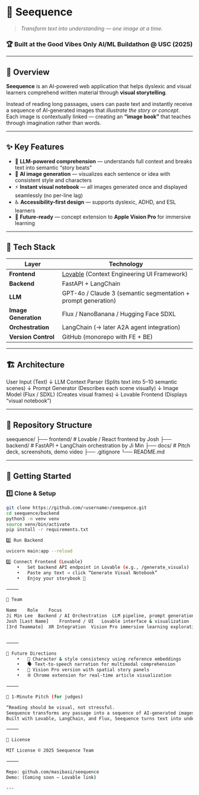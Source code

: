 # 🧩 Seequence
> *Transform text into understanding — one image at a time.*

### 🏆 Built at the **Good Vibes Only AI/ML Buildathon @ USC (2025)**

---

## 🎯 Overview

**Seequence** is an AI-powered web application that helps dyslexic and visual learners comprehend written material through **visual storytelling**.

Instead of reading long passages, users can paste text and instantly receive a sequence of AI-generated images that *illustrate the story or concept*.  
Each image is contextually linked — creating an **“image book”** that teaches through imagination rather than words.

---

## ✨ Key Features

- 🧠 **LLM-powered comprehension** — understands full context and breaks text into semantic “story beats”
- 🎨 **AI image generation** — visualizes each sentence or idea with consistent style and characters
- ⚡ **Instant visual notebook** — all images generated once and displayed seamlessly (no per-line lag)
- ♿ **Accessibility-first design** — supports dyslexic, ADHD, and ESL learners
- 🥽 **Future-ready** — concept extension to **Apple Vision Pro** for immersive learning

---

## 🧰 Tech Stack

| Layer | Technology |
|--------|-------------|
| **Frontend** | [Lovable](https://lovable.ai) (Context Engineering UI Framework) |
| **Backend** | FastAPI + LangChain |
| **LLM** | GPT-4o / Claude 3 (semantic segmentation + prompt generation) |
| **Image Generation** | Flux / NanoBanana / Hugging Face SDXL |
| **Orchestration** | LangChain (→ later A2A agent integration) |
| **Version Control** | GitHub (monorepo with FE + BE) |

---

## 🏗 Architecture

User Input (Text)
↓
LLM Context Parser
(Splits text into 5–10 semantic scenes)
↓
Prompt Generator
(Describes each scene visually)
↓
Image Model (Flux / SDXL)
(Creates visual frames)
↓
Lovable Frontend
(Displays “visual notebook”)

---

## 📁 Repository Structure

seequence/
├── frontend/       # Lovable / React frontend by Josh
├── backend/        # FastAPI + LangChain orchestration by Ji Min
├── docs/           # Pitch deck, screenshots, demo video
├── .gitignore
└── README.md

---

## 🚀 Getting Started

### 1️⃣ Clone & Setup
```bash
git clone https://github.com/<username>/seequence.git
cd seequence/backend
python3 -m venv venv
source venv/bin/activate
pip install -r requirements.txt

2️⃣ Run Backend

uvicorn main:app --reload

3️⃣ Connect Frontend (Lovable)
	•	Set backend API endpoint in Lovable (e.g., /generate_visuals)
	•	Paste any text → click “Generate Visual Notebook”
	•	Enjoy your storybook 🎨

⸻

🧩 Team

Name	Role	Focus
Ji Min Lee	Backend / AI Orchestration	LLM pipeline, prompt generation, image synthesis
Josh [Last Name]	Frontend / UI	Lovable interface & visualization
[3rd Teammate]	XR Integration	Vision Pro immersive learning exploration


⸻

🧠 Future Directions
	•	🔁 Character & style consistency using reference embeddings
	•	🗣️ Text-to-speech narration for multimodal comprehension
	•	🥽 Vision Pro version with spatial story panels
	•	🌐 Chrome extension for real-time article visualization

⸻

💬 1-Minute Pitch (for judges)

“Reading should be visual, not stressful.
Seequence transforms any passage into a sequence of AI-generated images that tell the story visually — empowering dyslexic and visual learners to understand through imagination.
Built with Lovable, LangChain, and Flux, Seequence turns text into understanding — one image at a time.”

⸻

📜 License

MIT License © 2025 Seequence Team

⸻

Repo: github.com/masibasi/seequence
Demo: (Coming soon — Lovable link)

---
